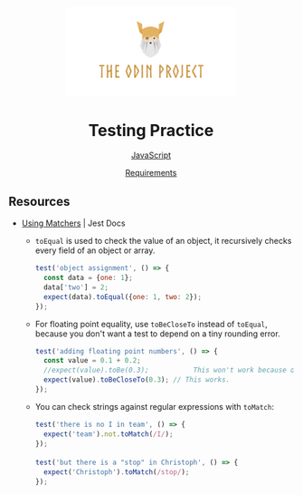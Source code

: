 <div align="center">
<a href="https://theodinproject.com/"><img src="https://github.com/yousefelassal/odin-recipes/blob/main/images/top%20logo.png?raw=true" width="300px" height="auto"></a>
<h1>Testing Practice</h1>
<p><a href="https://www.theodinproject.com/paths/full-stack-javascript/courses/javascript">JavaScript</a></p>
<p><a href="https://www.theodinproject.com/lessons/node-path-javascript-testing-practice">Requirements</a></p>

</div>

## Resources
- [Using Matchers](https://jestjs.io/docs/using-matchers) | Jest Docs

  - `toEqual` is used to check the value of an object, it recursively checks every field of an object or array.
    ```js
    test('object assignment', () => {
      const data = {one: 1};
      data['two'] = 2;
      expect(data).toEqual({one: 1, two: 2});
    });
    ```

  - For floating point equality, use `toBeCloseTo` instead of `toEqual`, because you don't want a test to depend on a tiny rounding error.
    ```js
    test('adding floating point numbers', () => {
      const value = 0.1 + 0.2;
      //expect(value).toBe(0.3);           This won't work because of rounding error
      expect(value).toBeCloseTo(0.3); // This works.
    });
    ```

  - You can check strings against regular expressions with `toMatch`:
    ```js
    test('there is no I in team', () => {
      expect('team').not.toMatch(/I/);
    });
    
    test('but there is a "stop" in Christoph', () => {
      expect('Christoph').toMatch(/stop/);
    });
    ```

